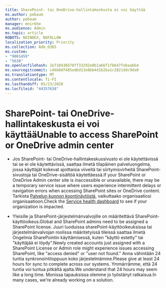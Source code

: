 ```yaml
---
title: SharePoint- tai OneDrive-hallintakeskusta ei voi käyttää
ms.author: pebaum
author: pebaum
manager: mnirkhe
ms.audience: Admin
ms.topic: article
ROBOTS: NOINDEX, NOFOLLOW
localization_priority: Priority
ms.collection: Adm_O365
ms.custom:
- "9001459"
- "5638"
ms.openlocfilehash: 1b710436b78ff33292e0b1a66f1fb647febaabb4
ms.sourcegitcommit: c46b8df485edbd13e8bb4d1b2ba1c2821ddc9da0
ms.translationtype: MT
ms.contentlocale: fi-FI
ms.lasthandoff: 05/23/2020
ms.locfileid: "44357638"
---
```

# <a name="unable-to-access-sharepoint-or-onedrive-admin-center"></a><span data-ttu-id="32f40-102">SharePoint- tai OneDrive-hallintakeskusta ei voi käyttää</span><span class="sxs-lookup"><span data-stu-id="32f40-102">Unable to access SharePoint or OneDrive admin center</span></span>

- <span data-ttu-id="32f40-103">Jos SharePoint- tai OneDrive-hallintakeskussivusto ei ole käytettävissä tai se ei ole käytettävissä, saattaa ilmetä tilapäinen palveluongelma, jossa käyttäjät kokevat ajoittaisia viiveitä tai siirtymisvirheitä SharePoint-sivustoja tai OneDrive-sisältöä käytettäessä.</span><span class="sxs-lookup"><span data-stu-id="32f40-103">If your SharePoint or OneDrive Admin center site is inaccessible or unavailable, there may be a temporary service issue where users experience intermittent delays or navigation errors when accessing SharePoint sites or OneDrive content.</span></span> <span data-ttu-id="32f40-104">Tarkista [Palvelun kunnon koontinäytöstä,](https://admin.microsoft.com/AdminPortal/Home#/servicehealth) vaikuttaako organisaatiosi organisaatioon.</span><span class="sxs-lookup"><span data-stu-id="32f40-104">Check the [Service health dashboard](https://admin.microsoft.com/AdminPortal/Home#/servicehealth) to see if your organization is impacted.</span></span>

- <span data-ttu-id="32f40-105">Yleisille ja SharePoint-järjestelmänvalvojille on määritettävä SharePoint-käyttöoikeus.</span><span class="sxs-lookup"><span data-stu-id="32f40-105">Global and SharePoint admins need to be assigned a SharePoint license.</span></span> <span data-ttu-id="32f40-106">Juuri luoduissa sharePoint-käyttöoikeuksissa tai järjestelmänvalvojan roolissa määritetyissä tileissä saattaa ilmetä Ongelmia SharePointin käyttämisessä, kuten "käyttö estetty" tai "käyttäjää ei löydy".</span><span class="sxs-lookup"><span data-stu-id="32f40-106">Newly created accounts just assigned with a SharePoint License or Admin role might experience issues accessing SharePoint, like "access denied" or "user not found."</span></span> <span data-ttu-id="32f40-107">Anna vähintään 24 tuntia synkronointiloppuun koko järjestelmämme.</span><span class="sxs-lookup"><span data-stu-id="32f40-107">Please give at least 24 hours for sync to complete across our systems.</span></span> <span data-ttu-id="32f40-108">Ymmärrämme, että 24 tuntia voi tuntua pitkältä ajalta.</span><span class="sxs-lookup"><span data-stu-id="32f40-108">We understand that 24 hours may seem like a long time.</span></span> <span data-ttu-id="32f40-109">Monissa tapauksissa olemme jo työstänyt ratkaisua.</span><span class="sxs-lookup"><span data-stu-id="32f40-109">In many cases, we're already working on a solution.</span></span>
